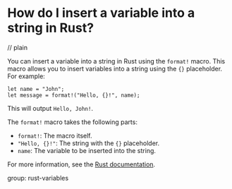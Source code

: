 # How do I insert a variable into a string in Rust?
// plain

You can insert a variable into a string in Rust using the `format!` macro. This macro allows you to insert variables into a string using the `{}` placeholder. For example:

```
let name = "John";
let message = format!("Hello, {}!", name);
```

This will output `Hello, John!`.

The `format!` macro takes the following parts:

- `format!`: The macro itself.
- `"Hello, {}!"`: The string with the `{}` placeholder.
- `name`: The variable to be inserted into the string.

For more information, see the [Rust documentation](https://doc.rust-lang.org/std/macro.format.html).

group: rust-variables